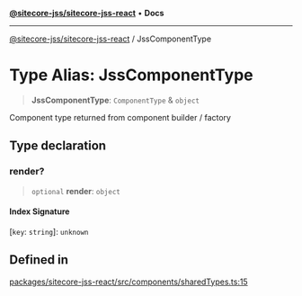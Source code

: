 [**@sitecore-jss/sitecore-jss-react**](../README.md) • **Docs**

***

[@sitecore-jss/sitecore-jss-react](../README.md) / JssComponentType

# Type Alias: JssComponentType

> **JssComponentType**: `ComponentType` & `object`

Component type returned from component builder / factory

## Type declaration

### render?

> `optional` **render**: `object`

#### Index Signature

 \[`key`: `string`\]: `unknown`

## Defined in

[packages/sitecore-jss-react/src/components/sharedTypes.ts:15](https://github.com/Sitecore/jss/blob/79b72df335ab50517e6c3357c25dd7db1965274d/packages/sitecore-jss-react/src/components/sharedTypes.ts#L15)
